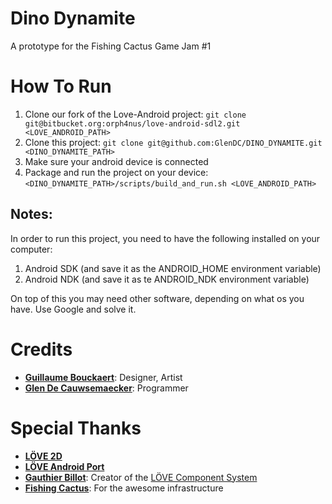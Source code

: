 Dino Dynamite
=============
A prototype for the Fishing Cactus Game Jam #1

# How To Run
1. Clone our fork of the Love-Android project: `git clone git@bitbucket.org:orph4nus/love-android-sdl2.git <LOVE_ANDROID_PATH>`
2. Clone this project: `git clone git@github.com:GlenDC/DINO_DYNAMITE.git <DINO_DYNAMITE_PATH>`
3. Make sure your android device is connected
4. Package and run the project on your device: `<DINO_DYNAMITE_PATH>/scripts/build_and_run.sh <LOVE_ANDROID_PATH>`

## Notes:
In order to run this project, you need to have the following installed on your computer:

1. Android SDK (and save it as the ANDROID_HOME environment variable)
2. Android NDK (and save it as te ANDROID_NDK environment variable)

On top of this you may need other software, depending on what os you have. Use Google and solve it.

# Credits
* **[Guillaume Bouckaert](https://github.com/GitBouckx)**: Designer, Artist
* **[Glen De Cauwsemaecker](https://github.com/GlenDC)**: Programmer

# Special Thanks
* **[LÖVE 2D](http://love2d.org)**
* **[LÖVE Android Port](https://bitbucket.org/MartinFelis/love-android-sdl2)**
* **[Gauthier Billot](https://github.com/gogoprog)**: Creator of the [LÖVE Component System](https://github.com/gogoprog/love-component-system)
* **[Fishing Cactus](http://fishingcactus.com/)**: For the awesome infrastructure
